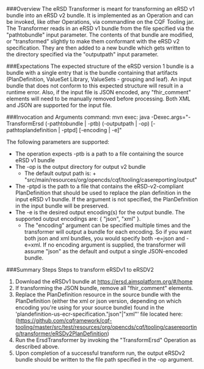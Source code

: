 ###Overview
The eRSD Transformer is meant for transforming an eRSD v1 bundle into an eRSD v2 bundle. It is implemented 
as an Operation and can be invoked, like other Operations, via commandline on the CQF Tooling jar. The Transformer reads 
in an eRSD v1 bundle from the file specified via the "pathtobundle" input parameter. The contents of that bundle are 
modified, or "transformed" slightly to make them conformant with the eRSD v2 specification. They are then added to a 
new bundle which gets written to the directory specified via the "outputpath" input parameter. 

###Expectations
The expected structure of the eRSD version 1 bundle is a bundle with a single entry that is the bundle containing that 
artifacts (PlanDefinition, ValueSet Library, ValueSets - grouping and leaf). An input bundle that does not conform to 
this expected structure will result in a runtime error. Also, if the input file is JSON encoded, any "fhir_comment" 
elements will need to be manually removed before processing. Both XML and JSON are supported for the input file.

###Invocation and Arguments
command: mvn exec: java -Dexec.args="-TransformErsd (-pathtobundle | -ptb) (-outputpath | -op) [-pathtoplandefinition | -ptpd] [-encoding | -e]"

The following parameters are supported:
- The operation expects -ptb is a path to a file containing the source eRSD v1 bundle
- The -op is the output directory for output v2 bundle
  - The default output path is:
        <location of the CQF Tooling jar being invoked> + "src/main/resources/org/opencds/cqf/tooling/casereporting/output"
- The -ptpd is the path to a file that contains the eRSD-v2-compliant PlanDefinition that should be used to replace the 
  plan definition in the input eRSD v1 bundle. If the argument is not specified, the PlanDefinition in the input bundle
  will be preserved.
- The -e is the desired output encoding(s) for the output bundle. The supported output encodings are: { "json", "xml" }. 
  - The "encoding" argument can be specified multiple times and the transformer will output a bundle for each encoding.
  So if you want both json and xml bundles, you would specify both -e=json and -e=xml. If no encoding argument
  is supplied, the transformer will assume "json" as the default and output a single JSON-encoded bundle.

###Summary Steps
Steps to transform eRSDv1 to eRSDV2

1. Download the eRSDv1 bundle at https://ersd.aimsplatform.org/#/home
2. If transforming the JSON bundle, remove all "fhir_comment" elements.
3. Replace the PlanDefinition resource in the source bundle with the PlanDefinition (either the xml or json version, 
   depending on which encoding you're using for your source bundle) found in the 
   'plandefinition-us-ecr-specification."json"|"xml"' file located here:
          (https://github.com/cqframework/cqf-tooling/master/src/test/resources/org/opencds/cqf/tooling/casereporting/transformer/eRSDv2PlanDefinition)
4. Run the ErsdTransformer by invoking the "TransformErsd" Operation as described above. 
5. Upon completion of a successful transform run, the output eRSDv2 bundle should be written to the file path specified
   in the -op argument. 